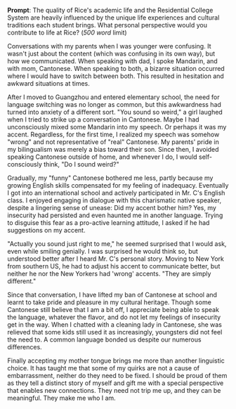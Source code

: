 __Prompt__: The quality of Rice's academic life and the Residential College System are heavily influenced by the unique life experiences and cultural traditions each student brings. What personal perspective would you contribute to life at Rice?  (_500 word_ limit)

Conversations with my parents when I was younger were confusing. It wasn't just about the content (which was confusing in its own way), but how we communicated. When speaking with dad, I spoke Mandarin, and with mom, Cantonese. When speaking to both, a bizarre situation occurred where I would have to switch between both. This resulted in hesitation and awkward situations at times.

After I moved to Guangzhou and entered elementary school, the need for language switching was no longer as common, but this awkwardness had turned into anxiety of a different sort. "You sound so weird," a girl laughed when I tried to strike up a conversation in Cantonese. Maybe I had unconsciously mixed some Mandarin into my speech. Or perhaps it was my accent. Regardless, for the first time, I realized my speech was somehow "wrong" and not representative of "real" Cantonese. My parents' pride in my bilingualism was merely a bias toward their son. Since then, I avoided speaking Cantonese outside of home, and whenever I do, I would self-consciously think, "Do I sound weird?"

Gradually, my "funny" Cantonese bothered me less, partly because my growing English skills compensated for my feeling of inadequacy. Eventually I got into an international school and actively participated in Mr. C's English class. I enjoyed engaging in dialogue with this charismatic native speaker, despite a lingering sense of unease: Did my accent bother him? Yes, my insecurity had persisted and even haunted me in another language. Trying to disguise this fear as a pro-active learning attitude, I asked if he had suggestions on my accent.

"Actually you sound just right to me," he seemed surprised that I would ask, even while smiling genially. I was surprised he would think so, but understood better after I heard Mr. C's personal story. Moving to New York from southern US, he had to adjust his accent to communicate better, but neither he nor the New Yorkers had 'wrong' accents. "They are simply different."

Since that conversation, I have lifted my ban of Cantonese at school and learnt to take pride and pleasure in my cultural heritage. Though some Cantonese still believe that I am a bit off, I appreciate being able to speak the language, whatever the flavor, and do not let my feelings of insecurity get in the way. When I chatted with a cleaning lady in Cantonese, she was relieved that some kids still used it as increasingly, youngsters did not feel the need to. A common language bonded us despite our numerous differences.

Finally accepting my mother tongue brings me more than another linguistic choice. It has taught me that some of my quirks are not a cause of embarrassment, neither do they need to be fixed. I should be proud of them as they tell a distinct story of myself and gift me with a special perspective that enables new connections. They need not trip me up, and they can be meaningful. They make me who I am.